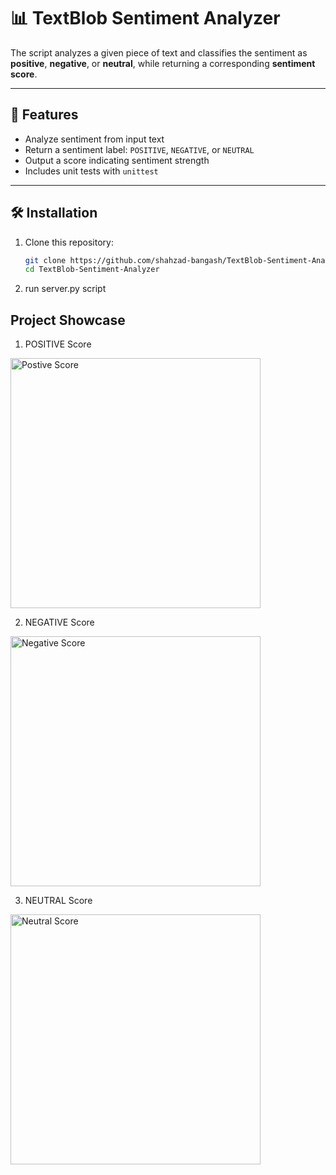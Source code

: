 
# 📊 TextBlob Sentiment Analyzer

The script analyzes a given piece of text and classifies the sentiment as **positive**, **negative**, or **neutral**, while returning a corresponding **sentiment score**.

---

## 🚀 Features

- Analyze sentiment from input text
- Return a sentiment label: `POSITIVE`, `NEGATIVE`, or `NEUTRAL`
- Output a score indicating sentiment strength
- Includes unit tests with `unittest`

---

## 🛠️ Installation

1. Clone this repository:
   ```bash
   git clone https://github.com/shahzad-bangash/TextBlob-Sentiment-Analyzer
   cd TextBlob-Sentiment-Analyzer

2. run server.py script

## Project Showcase

1. POSITIVE Score

<img src="ScreenShots/positive_score.png" alt="Postive Score" width="400"/>

2. NEGATIVE Score

<img src="ScreenShots/negative_score.png" alt="Negative Score" width="400"/>

3. NEUTRAL Score

<img src="ScreenShots/neutral_score.png" alt="Neutral Score" width="400"/>


